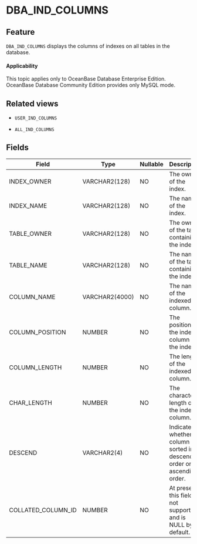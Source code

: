 DBA_IND_COLUMNS
====================================

Feature
-----------

`DBA_IND_COLUMNS` displays the columns of indexes on all tables in the database.

<main id="notice" >
    <h4>Applicability</h4>
    <p>This topic applies only to OceanBase Database Enterprise Edition. OceanBase Database Community Edition provides only MySQL mode. </p>
  </main>

Related views
-------------

* `USER_IND_COLUMNS`



* `ALL_IND_COLUMNS`






Fields
-------------



| **Field**          | **Type**       | **Nullable** | **Description**                                                                |
|--------------------|----------------|--------------|--------------------------------------------------------------------------------|
| INDEX_OWNER        | VARCHAR2(128)  | NO           | The owner of the index.                                                        |
| INDEX_NAME         | VARCHAR2(128)  | NO           | The name of the index.                                                         |
| TABLE_OWNER        | VARCHAR2(128)  | NO           | The owner of the table containing the index.                                   |
| TABLE_NAME         | VARCHAR2(128)  | NO           | The name of the table containing the index.                                    |
| COLUMN_NAME        | VARCHAR2(4000) | NO           | The name of the indexed column.                                                |
| COLUMN_POSITION    | NUMBER         | NO           | The position of the indexed column in the index.                               |
| COLUMN_LENGTH      | NUMBER         | NO           | The length of the indexed column.                                              |
| CHAR_LENGTH        | NUMBER         | NO           | The character length of the indexed column.                                    |
| DESCEND            | VARCHAR2(4)    | NO           | Indicates whether the column is sorted in descending order or ascending order. |
| COLLATED_COLUMN_ID | NUMBER         | NO           | At present, this field is not supported and is NULL by default.                |



